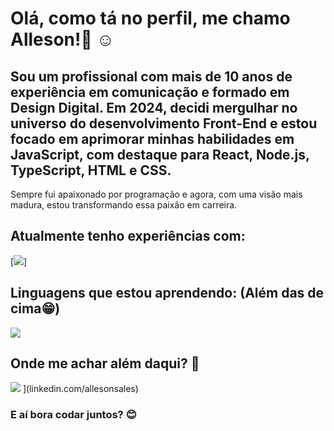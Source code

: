 # Olá, como tá no perfil, me chamo Alleson!👋 ☺️

## Sou um profissional com mais de 10 anos de experiência em comunicação e formado em Design Digital. Em 2024, decidi mergulhar no universo do desenvolvimento Front-End e estou focado em aprimorar minhas habilidades em JavaScript, com destaque para React, Node.js, TypeScript, HTML e CSS.
Sempre fui apaixonado por programação e agora, com uma visão mais madura, estou transformando essa paixão em carreira.

## Atualmente tenho experiências com:
[![](https://skillicons.dev/icons?i=html,css,javascript)]

## Linguagens que estou aprendendo: (Além das de cima😁)
![](https://skillicons.dev/icons?i=nodejs,)

## Onde me achar além daqui? :mag_right:
[![](https://skillicons.dev/icons?i=instagram)](instagram.com/allesonsales)  [](https://skillicons.dev/icons?i=linkedin)](linkedin.com/allesonsales)

### E aí bora codar juntos? 😊
